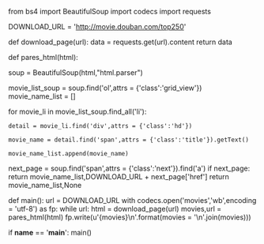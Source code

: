 from bs4 import BeautifulSoup
import codecs
import requests

DOWNLOAD_URL = 'http://movie.douban.com/top250'

def download_page(url):
  data = requests.get(url).content
  return data

def pares_html(html):

  soup = BeautifulSoup(html,"html.parser")

  movie_list_soup = soup.find('ol',attrs = {'class':'grid_view'})
  movie_name_list = []

  for movie_li in movie_list_soup.find_all('li'):

    detail = movie_li.find('div',attrs = {'class':'hd'})

    movie_name = detail.find('span',attrs = {'class':'title'}).getText()

    movie_name_list.append(movie_name)

  next_page = soup.find('span',attrs = {'class':'next'}).find('a')
  if next_page:
    return movie_name_list,DOWNLOAD_URL + next_page['href']
  return movie_name_list,None


def main():
  url = DOWNLOAD_URL
  with codecs.open('movies','wb',encoding = 'utf-8') as fp:
    while url:
      html = download_page(url)
      movies,url = pares_html(html)
      fp.write(u'{movies}\n'.format(movies = '\n'.join(movies)))


if __name__ == '__main__':
  main()



